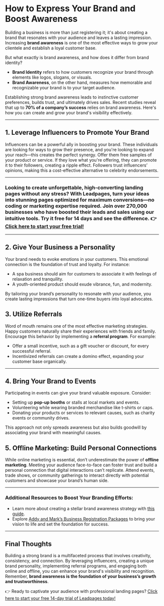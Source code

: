 # How to Express Your Brand and Boost Awareness

Building a business is more than just registering it; it's about creating a brand that resonates with your audience and leaves a lasting impression. Increasing **brand awareness** is one of the most effective ways to grow your clientele and establish a loyal customer base.

But what exactly is brand awareness, and how does it differ from brand identity? 

- **Brand Identity** refers to how customers recognize your brand through elements like logos, slogans, or visuals.
- **Brand Awareness**, on the other hand, measures how memorable and recognizable your brand is to your target audience.

Establishing strong brand awareness leads to instinctive customer preferences, builds trust, and ultimately drives sales. Recent studies reveal that up to **70% of a company’s success** relies on brand awareness. Here's how you can create and grow your brand's visibility effectively.

---

## 1. Leverage Influencers to Promote Your Brand

Influencers can be a powerful ally in boosting your brand. These individuals are looking for ways to grow their presence, and you're looking to expand your reach—this creates the perfect synergy. Offer them free samples of your product or service. If they love what you're offering, they can promote it to their followers, creating a ripple effect. Followers trust influencers’ opinions, making this a cost-effective alternative to celebrity endorsements.

---

### Looking to create unforgettable, high-converting landing pages without any stress? With Leadpages, turn your ideas into stunning pages optimized for maximum conversions—no coding or marketing expertise required. Join over 270,000 businesses who have boosted their leads and sales using our intuitive tools. Try it free for 14 days and see the difference. 👉 [Click here to start your free trial!](https://bit.ly/LEadPages)

---

## 2. Give Your Business a Personality

Your brand needs to evoke emotions in your customers. This emotional connection is the foundation of trust and loyalty. For instance:
- A spa business should aim for customers to associate it with feelings of relaxation and tranquility.
- A youth-oriented product should exude vibrance, fun, and modernity.

By tailoring your brand’s personality to resonate with your audience, you create lasting impressions that turn one-time buyers into loyal advocates.

## 3. Utilize Referrals

Word of mouth remains one of the most effective marketing strategies. Happy customers naturally share their experiences with friends and family. Encourage this behavior by implementing a **referral program**. For example:
- Offer a small incentive, such as a gift voucher or discount, for every successful referral.
- Incentivized referrals can create a domino effect, expanding your customer base organically.

---

## 4. Bring Your Brand to Events

Participating in events can give your brand valuable exposure. Consider:
- Setting up **pop-up booths** or stalls at local markets and events.
- Volunteering while wearing branded merchandise like t-shirts or caps.
- Donating your products or services to relevant causes, such as charity events or community drives.

This approach not only spreads awareness but also builds goodwill by associating your brand with meaningful causes.

## 5. Offline Marketing: Build Personal Connections

While online marketing is essential, don’t underestimate the power of **offline marketing**. Meeting your audience face-to-face can foster trust and build a personal connection that digital interactions can’t replicate. Attend events, trade shows, or community gatherings to interact directly with potential customers and showcase your brand’s human side.

---

### Additional Resources to Boost Your Branding Efforts:
- Learn more about creating a stellar brand awareness strategy with [this guide](https://www.outbrain.com/blog/brand-awareness/).
- Explore [Addy and Mark’s Business Registration Packages](https://bit.ly/LEadPages) to bring your vision to life and set the foundation for success.

---

## Final Thoughts

Building a strong brand is a multifaceted process that involves creativity, consistency, and connection. By leveraging influencers, creating a unique brand personality, implementing referral programs, and engaging both online and offline, you can enhance your brand's visibility and recognition. Remember, **brand awareness is the foundation of your business’s growth and trustworthiness**.

👉 Ready to captivate your audience with professional landing pages? [Click here to start your free 14-day trial of Leadpages today!](https://bit.ly/LEadPages)
